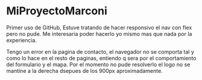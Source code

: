 # MiProyectoMarconi

Primer uso de GitHub, Estuve tratando de hacer responsivo el nav con flex pero no pude. Me interesaria poder hacerlo yo mismo mas que nada por la experiencia.

Tengo un error en la pagina de contacto, el navegador no se comporta tal y como lo hace en el resto de paginas, entiendo q sera por el comportamiento del formulario y el mapa. Por el momento no pude resolverlo el logo no se mantine a la derecha dsepues de los 900px aproximadamente.
